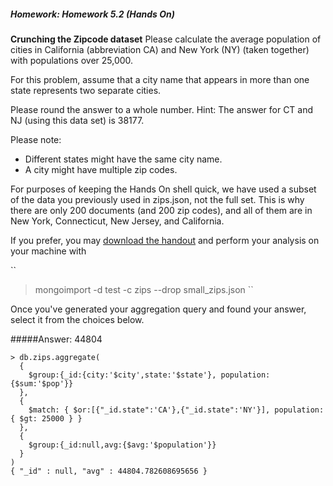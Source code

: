 ##### Homework: Homework 5.2 (Hands On)

**Crunching the Zipcode dataset**
Please calculate the average population of cities in California (abbreviation CA) and New York (NY) (taken together) with populations over 25,000.

For this problem, assume that a city name that appears in more than one state represents two separate cities.

Please round the answer to a whole number.
Hint: The answer for CT and NJ (using this data set) is 38177.

Please note:
* Different states might have the same city name.
* A city might have multiple zip codes.

For purposes of keeping the Hands On shell quick, we have used a subset of the data you previously used in zips.json, not the full set. This is why there are only 200 documents (and 200 zip codes), and all of them are in New York, Connecticut, New Jersey, and California.

If you prefer, you may [download the handout](https://university.mongodb.com/static/MongoDB_2016_M101P_January/handouts/small_zips.0e6e16620617.zip) and perform your analysis on your machine with

``
> mongoimport -d test -c zips --drop small_zips.json
``

Once you've generated your aggregation query and found your answer, select it from the choices below.

#####Answer: 44804


```
> db.zips.aggregate(
  {
    $group:{_id:{city:'$city',state:'$state'}, population:{$sum:'$pop'}}
  },
  {
    $match: { $or:[{"_id.state":'CA'},{"_id.state":'NY'}], population: { $gt: 25000 } }
  },
  {
    $group:{_id:null,avg:{$avg:'$population'}}
  }
)
{ "_id" : null, "avg" : 44804.782608695656 }

```
